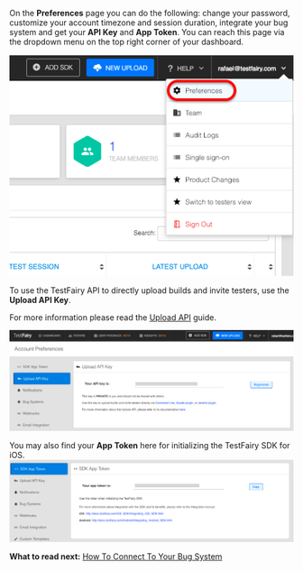 <!-- # <a id="account_setup"></a>  Preferences -->

On the **Preferences** page you can do the following: change your password, customize your account timezone and session duration, integrate your bug system and get your **API Key** and **App Token**. You can reach this page via the dropdown menu on the top right corner of your dashboard.

<!-- ![ alt preferences-link](../../img/app/preferences-link.png) -->
<img src="../../img/app/preferences-link.png"/>


To use the TestFairy API to directly upload builds and invite testers, use the **Upload API Key**.

For more information please read the [Upload API](http://docs.testfairy.com/Upload_API.html) guide.

![ alt api-key](../../img/app/api-key.png)

You may also find your **App Token** here for initializing the TestFairy SDK for iOS.
![ alt app-token](../../img/app/app-token.png)

**What to read next:**  [How To Connect To Your Bug System](How_To_Connect_To_Your_Bug_System.html)
 
